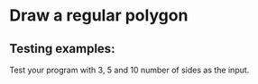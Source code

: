 # Draw a regular polygon

## Testing examples:

Test your program with 3, 5 and 10 number of sides as the input.
